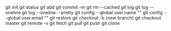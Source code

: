  git init
git status
git add
git commit -m
git rm --cached
git log
git log --oneline
git log --oneline --pretty
git config --global user.name ""
git config --global user.email ""
git restore
git checkout -b (new branch)
git checkout master
git remote -v
git fetch
git pull
git push
git clone
